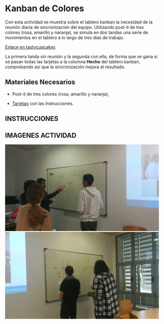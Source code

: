<link rel="stylesheet" type="text/css" href= "../estilo.css" media="screen" />

# Kanban de Colores

Con esta actividad se muestra sobre el tablero kanban la necesidad de la reunión diaria de sincronización del equipo. Utilizando post-it de tres colores (rosa, amarillo y naranja), se simula en dos tandas una serie de movimientos en el tablero a lo largo de tres días de trabajo.

[Enlace en tastycupcakes](https://www.tastycupcakes.org/2018/01/daily-scrum-game/)

La primera tanda sin reunión y la segunda con ella, de forma que se gana si se pasan todas las tarjetas a la columna **Hecho** del tablero kanban, comprobando así que la sincronización mejora el resultado.

## Materiales Necesarios

-   Post-it de tres colores (rosa, amarillo y naranja),

- [Tarjetas](tarjetas.pdf) con las instrucciones.

## INSTRUCCIONES



## IMAGENES ACTIVIDAD

![Foto 1](1.jpeg)
![Foto 2](2.jpeg)
